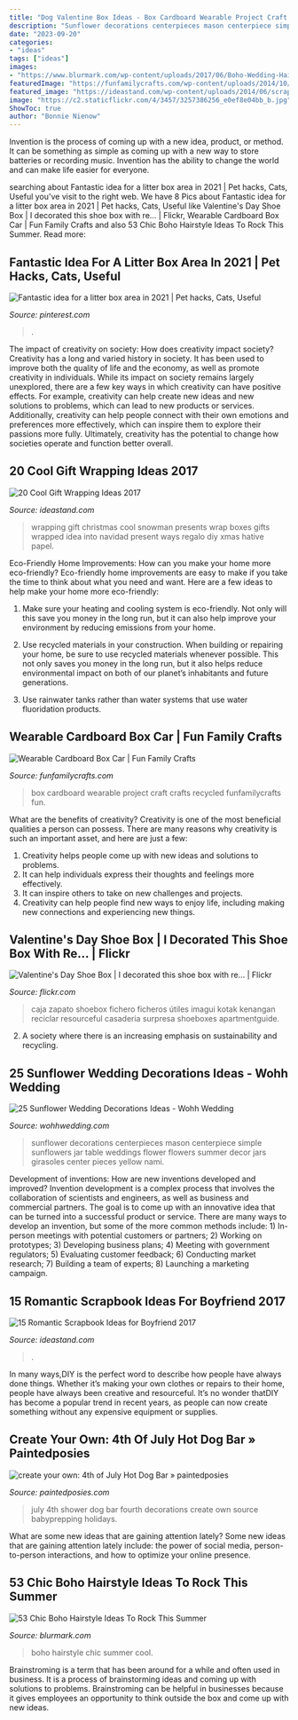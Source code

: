 ```yaml
---
title: "Dog Valentine Box Ideas - Box Cardboard Wearable Project Craft Crafts Recycled Funfamilycrafts Fun"
description: "Sunflower decorations centerpieces mason centerpiece simple sunflowers jar table weddings flower flowers summer decor jars girasoles center pieces yellow nami"
date: "2023-09-20"
categories:
- "ideas"
tags: ["ideas"]
images:
- "https://www.blurmark.com/wp-content/uploads/2017/06/Boho-Wedding-Hairs.jpg"
featuredImage: "https://funfamilycrafts.com/wp-content/uploads/2014/10/IMG_2232.jpg"
featured_image: "https://ideastand.com/wp-content/uploads/2014/06/scrapbook-ideas-for-boyfriend/8-romantic-scrapbook-ideas.jpg"
image: "https://c2.staticflickr.com/4/3457/3257386256_e0ef8e04bb_b.jpg"
ShowToc: true
author: "Bonnie Nienow"
---
```



Invention is the process of coming up with a new idea, product, or method. It can be something as simple as coming up with a new way to store batteries or recording music. Invention has the ability to change the world and can make life easier for everyone.

	

		
searching about Fantastic idea for a litter box area in 2021 | Pet hacks, Cats, Useful you've visit to the right web. We have 8 Pics about Fantastic idea for a litter box area in 2021 | Pet hacks, Cats, Useful like Valentine&#039;s Day Shoe Box | I decorated this shoe box with re… | Flickr, Wearable Cardboard Box Car | Fun Family Crafts and also 53 Chic Boho Hairstyle Ideas To Rock This Summer. Read more:
		
    
## Fantastic Idea For A Litter Box Area In 2021 | Pet Hacks, Cats, Useful

<img loading=lazy src="https://i.pinimg.com/736x/d6/a6/5c/d6a65c6245372eadcaaeff627954f561.jpg" onerror="this.onerror=null;this.src='https://tse1.mm.bing.net/th?id=OIP.1ckOwebOgrkmAAqjTHVf-gHaKT&amp;pid=15.1';" alt="Fantastic idea for a litter box area in 2021 | Pet hacks, Cats, Useful">

_Source: pinterest.com_

>. 

	

The impact of creativity on society: How does creativity impact society?
Creativity has a long and varied history in society. It has been used to improve both the quality of life and the economy, as well as promote creativity in individuals. While its impact on society remains largely unexplored, there are a few key ways in which creativity can have positive effects. For example, creativity can help create new ideas and new solutions to problems, which can lead to new products or services. Additionally, creativity can help people connect with their own emotions and preferences more effectively, which can inspire them to explore their passions more fully. Ultimately, creativity has the potential to change how societies operate and function better overall.

    
## 20 Cool Gift Wrapping Ideas 2017

<img loading=lazy src="https://ideastand.com/wp-content/uploads/2014/10/gift-wrapping-ideas/7-cool-gift-wrapping-ideas.jpg" onerror="this.onerror=null;this.src='https://tse2.mm.bing.net/th?id=OIP.FCGR5qcVwaA-UGUQzGBzGgHaM2&amp;pid=15.1';" alt="20 Cool Gift Wrapping Ideas 2017">

_Source: ideastand.com_

>wrapping gift christmas cool snowman presents wrap boxes gifts wrapped idea into navidad present ways regalo diy xmas hative papel. 

	

Eco-Friendly Home Improvements: How can you make your home more eco-friendly?
Eco-friendly home improvements are easy to make if you take the time to think about what you need and want. Here are a few ideas to help make your home more eco-friendly:
1. Make sure your heating and cooling system is eco-friendly. Not only will this save you money in the long run, but it can also help improve your environment by reducing emissions from your home.

2. Use recycled materials in your construction. When building or repairing your home, be sure to use recycled materials whenever possible. This not only saves you money in the long run, but it also helps reduce environmental impact on both of our planet’s inhabitants and future generations.

3. Use rainwater tanks rather than water systems that use water fluoridation products.

    
## Wearable Cardboard Box Car | Fun Family Crafts

<img loading=lazy src="https://funfamilycrafts.com/wp-content/uploads/2014/10/IMG_2232.jpg" onerror="this.onerror=null;this.src='https://tse2.mm.bing.net/th?id=OIP.AJ9GmFVaeQdUOXdTb9IEQAHaFj&amp;pid=15.1';" alt="Wearable Cardboard Box Car | Fun Family Crafts">

_Source: funfamilycrafts.com_

>box cardboard wearable project craft crafts recycled funfamilycrafts fun. 

	

What are the benefits of creativity?
Creativity is one of the most beneficial qualities a person can possess. There are many reasons why creativity is such an important asset, and here are just a few: 
1. Creativity helps people come up with new ideas and solutions to problems. 
2. It can help individuals express their thoughts and feelings more effectively.
3. It can inspire others to take on new challenges and projects.
4. Creativity can help people find new ways to enjoy life, including making new connections and experiencing new things.

    
## Valentine&#039;s Day Shoe Box | I Decorated This Shoe Box With Re… | Flickr

<img loading=lazy src="https://c2.staticflickr.com/4/3457/3257386256_e0ef8e04bb_b.jpg" onerror="this.onerror=null;this.src='https://tse2.mm.bing.net/th?id=OIP.j-fwxFWPDFw-BvQY98yH9wHaFj&amp;pid=15.1';" alt="Valentine&#039;s Day Shoe Box | I decorated this shoe box with re… | Flickr">

_Source: flickr.com_

>caja zapato shoebox fichero ficheros útiles imagui kotak kenangan reciclar resourceful casaderia surpresa shoeboxes apartmentguide. 

	

2. A society where there is an increasing emphasis on sustainability and recycling. 

    
## 25 Sunflower Wedding Decorations Ideas - Wohh Wedding

<img loading=lazy src="http://wohhwedding.com/wp-content/uploads/2016/05/Sunflower-Mason-Jar-Wedding-Centerpiece-Decorations-Ideas.jpg" onerror="this.onerror=null;this.src='https://tse3.mm.bing.net/th?id=OIP.PS8Olf0X_BSYB-X9SftMxAHaJ4&amp;pid=15.1';" alt="25 Sunflower Wedding Decorations Ideas - Wohh Wedding">

_Source: wohhwedding.com_

>sunflower decorations centerpieces mason centerpiece simple sunflowers jar table weddings flower flowers summer decor jars girasoles center pieces yellow nami. 

	

Development of inventions: How are new inventions developed and improved?
Invention development is a complex process that involves the collaboration of scientists and engineers, as well as business and commercial partners. The goal is to come up with an innovative idea that can be turned into a successful product or service. There are many ways to develop an invention, but some of the more common methods include: 1) In-person meetings with potential customers or partners; 2) Working on prototypes; 3) Developing business plans; 4) Meeting with government regulators; 5) Evaluating customer feedback; 6) Conducting market research; 7) Building a team of experts; 8) Launching a marketing campaign.

    
## 15 Romantic Scrapbook Ideas For Boyfriend 2017

<img loading=lazy src="https://ideastand.com/wp-content/uploads/2014/06/scrapbook-ideas-for-boyfriend/8-romantic-scrapbook-ideas.jpg" onerror="this.onerror=null;this.src='https://tse1.mm.bing.net/th?id=OIP.sz5gww3kaa5K4gcRXpQKmAHaJ6&amp;pid=15.1';" alt="15 Romantic Scrapbook Ideas for Boyfriend 2017">

_Source: ideastand.com_

>. 

	

In many ways,DIY is the perfect word to describe how people have always done things. Whether it’s making your own clothes or repairs to their home, people have always been creative and resourceful. It’s no wonder thatDIY has become a popular trend in recent years, as people can now create something without any expensive equipment or supplies.

    
## Create Your Own: 4th Of July Hot Dog Bar » Paintedposies

<img loading=lazy src="http://paintedposies.com/wp-content/uploads/2016/06/4th-of-July-Party-Ideas-paintedposies.com_.jpg" onerror="this.onerror=null;this.src='https://tse3.mm.bing.net/th?id=OIP.pk0YX9KF42hAw_UEPSBkRAHaK8&amp;pid=15.1';" alt="create your own: 4th of July Hot Dog Bar » paintedposies">

_Source: paintedposies.com_

>july 4th shower dog bar fourth decorations create own source babyprepping holidays. 

	

What are some new ideas that are gaining attention lately?
Some new ideas that are gaining attention lately include: the power of social media, person-to-person interactions, and how to optimize your online presence.

    
## 53 Chic Boho Hairstyle Ideas To Rock This Summer

<img loading=lazy src="https://www.blurmark.com/wp-content/uploads/2017/06/Boho-Wedding-Hairs.jpg" onerror="this.onerror=null;this.src='https://tse1.mm.bing.net/th?id=OIP.6_dHWcgNUpYF8wa7PxzTvAHaJ4&amp;pid=15.1';" alt="53 Chic Boho Hairstyle Ideas To Rock This Summer">

_Source: blurmark.com_

>boho hairstyle chic summer cool. 

	

Brainstroming is a term that has been around for a while and often used in business. It is a process of brainstorming ideas and coming up with solutions to problems. Brainstroming can be helpful in businesses because it gives employees an opportunity to think outside the box and come up with new ideas.

